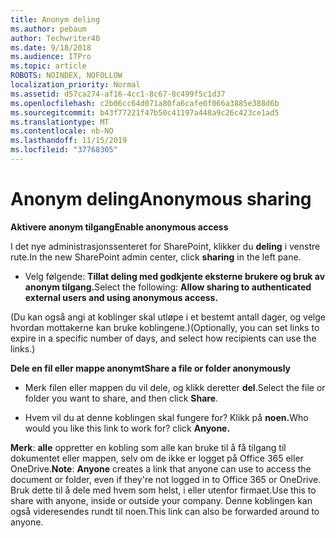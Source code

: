 ```yaml
---
title: Anonym deling
ms.author: pebaum
author: Techwriter40
ms.date: 9/18/2018
ms.audience: ITPro
ms.topic: article
ROBOTS: NOINDEX, NOFOLLOW
localization_priority: Normal
ms.assetid: d57ca274-af16-4cc1-8c67-8c499f5c1d37
ms.openlocfilehash: c2b06cc64d071a80fa6cafe0f066a3885e388d6b
ms.sourcegitcommit: b43f77221f47b50c41197a448a9c26c423ce1ad5
ms.translationtype: MT
ms.contentlocale: nb-NO
ms.lasthandoff: 11/15/2019
ms.locfileid: "37768305"
---
```

# <a name="anonymous-sharing"></a><span data-ttu-id="a32cf-102">Anonym deling</span><span class="sxs-lookup"><span data-stu-id="a32cf-102">Anonymous sharing</span></span>

 <span data-ttu-id="a32cf-103">**Aktivere anonym tilgang**</span><span class="sxs-lookup"><span data-stu-id="a32cf-103">**Enable anonymous access**</span></span>
  
<span data-ttu-id="a32cf-104">I det nye administrasjonssenteret for SharePoint, klikker du **deling** i venstre rute.</span><span class="sxs-lookup"><span data-stu-id="a32cf-104">In the new SharePoint admin center, click **sharing** in the left pane.</span></span> 
  
- <span data-ttu-id="a32cf-105">Velg følgende: **Tillat deling med godkjente eksterne brukere og bruk av anonym tilgang.**</span><span class="sxs-lookup"><span data-stu-id="a32cf-105">Select the following: **Allow sharing to authenticated external users and using anonymous access.**</span></span>
  
<span data-ttu-id="a32cf-106">(Du kan også angi at koblinger skal utløpe i et bestemt antall dager, og velge hvordan mottakerne kan bruke koblingene.)</span><span class="sxs-lookup"><span data-stu-id="a32cf-106">(Optionally, you can set links to expire in a specific number of days, and select how recipients can use the links.)</span></span>
    
 <span data-ttu-id="a32cf-107">**Dele en fil eller mappe anonymt**</span><span class="sxs-lookup"><span data-stu-id="a32cf-107">**Share a file or folder anonymously**</span></span>
  
- <span data-ttu-id="a32cf-108">Merk filen eller mappen du vil dele, og klikk deretter **del**.</span><span class="sxs-lookup"><span data-stu-id="a32cf-108">Select the file or folder you want to share, and then click **Share**.</span></span> 
    
- <span data-ttu-id="a32cf-109">Hvem vil du at denne koblingen skal fungere for? Klikk på **noen.**</span><span class="sxs-lookup"><span data-stu-id="a32cf-109">Who would you like this link to work for? click **Anyone.**</span></span>
  
 <span data-ttu-id="a32cf-110">**Merk**: **alle** oppretter en kobling som alle kan bruke til å få tilgang til dokumentet eller mappen, selv om de ikke er logget på Office 365 eller OneDrive.</span><span class="sxs-lookup"><span data-stu-id="a32cf-110">**Note**: **Anyone** creates a link that anyone can use to access the document or folder, even if they're not logged in to Office 365 or OneDrive.</span></span> <span data-ttu-id="a32cf-111">Bruk dette til å dele med hvem som helst, i eller utenfor firmaet.</span><span class="sxs-lookup"><span data-stu-id="a32cf-111">Use this to share with anyone, inside or outside your company.</span></span> <span data-ttu-id="a32cf-112">Denne koblingen kan også videresendes rundt til noen.</span><span class="sxs-lookup"><span data-stu-id="a32cf-112">This link can also be forwarded around to anyone.</span></span> 
    

